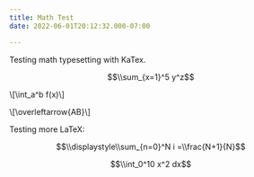 ```yaml
---
title: Math Test
date: 2022-06-01T20:12:32.000-07:00

---
```

Testing math typesetting with KaTex.

$$\\sum_{x=1}^5 y^z$$

\\\[\\int_a^b f(x)\\\]

\\\[\\overleftarrow{AB}\\\]

Testing more LaTeX:

$$\\displaystyle\\sum_{n=0}^N i =\\frac{N+1}{N}$$

$$\\int_0^10 x^2 dx$$